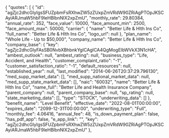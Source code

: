 {
  "quotes": [
    {
      "id": "agZjc2dhcGlyIgsSFUZpbmFsRXhwZW5zZUxpZmVRdW90ZRiAgPTOpJKSCAyiARJmaW5hbF9leHBlbnNlX2xpZmU",
      "monthly_rate": 29.80384,
      "annual_rate": 352,
      "face_value": 10000,
      "face_amount_min": 2500,
      "face_amount_max": 50000,
      "carrier": {
        "name": "Better Life & Hlth Ins Co",
        "full_name": "Better Life & Hlth Ins Co",
        "logo_url": null
      },
      "plan_name": "Whole Life - Up to $50,000",
      "company_name": "Better Life & Hlth Ins Co",
      "company_base": {
        "key": "agZjc2dhcGlyFAsSB0NvbXBhbnkYgICAgICA4QgMogEIbWVkX3N1cHA",
        "ambest_outlook": null,
        "ambest_rating": null,
        "business_type": "Life, Accident, and Health",
        "customer_complaint_ratio": "-1",
        "customer_satisfaction_ratio": "-1",
        "default_resources": null,
        "established_year": null,
        "last_modified": "2014-06-26T20:37:29.796130",
        "med_supp_market_data": [],
        "med_supp_national_market_data": null,
        "med_supp_state_market_data": [],
        "naic": "60032",
        "name": "Better Life & Hlth Ins Co",
        "name_full": "Better Life and Health Insurance Company",
        "parent_company": null,
        "parent_company_base": null,
        "sp_rating": null,
        "state_marketing_data": [],
        "type": "STOCK",
        "underwriting_data": []
      },
      "benefit_name": "Level Benefit",
      "effective_date": "2022-08-01T00:00:00",
      "expires_date": "2099-12-31T00:00:00",
      "underwriting_type": "Full",
      "monthly_fee": 4.06416,
      "annual_fee": 48,
      "is_down_payment_plan": false,
      "has_pdf_app": false,
      "e_app_link": "",
      "key": "agZjc2dhcGlyIgsSFUZpbmFsRXhwZW5zZUxpZmVRdW90ZRiAgPTOpJKSCAyiARJmaW5hbF9leHBlbnNlX2xpZmU"
    },
